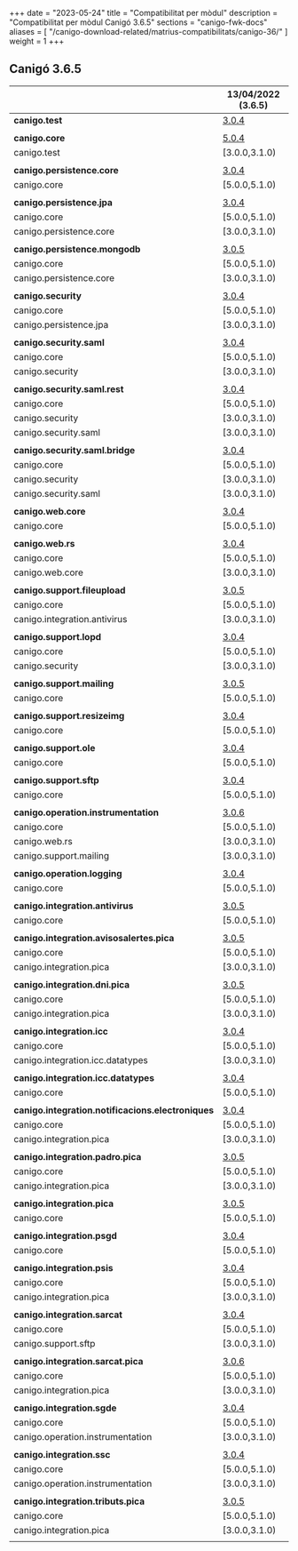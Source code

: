 +++
date        = "2023-05-24"
title       = "Compatibilitat per mòdul"
description = "Compatibilitat per mòdul Canigó 3.6.5"
sections    = "canigo-fwk-docs"
aliases = [
    "/canigo-download-related/matrius-compatibilitats/canigo-36/"
]
weight      = 1
+++

## Canigó 3.6.5

|                                                   		| 13/04/2022 (3.6.5)																														|
|---------------------------------------------------		|------------------																															|
| **canigo.test**                                   		| [3.0.4](/plataformes/canigo/documentacio-llibreries/canigo.test/3.0.4/)  							|
|                                                   		|               																																|
| **canigo.core**                                   		| [5.0.4](/plataformes/canigo/documentacio-llibreries/canigo.core/5.0.4/)  							|
| canigo.test                                       		| [3.0.0,3.1.0)  			|
|                                                   		|               																																|
| **canigo.persistence.core**                        		| [3.0.4](/plataformes/canigo/documentacio-llibreries/canigo.persistence.core/3.0.4/) |
| canigo.core                                       		| [5.0.0,5.1.0)  																																|
|                                                   		|               																																|
| **canigo.persistence.jpa**                         		| [3.0.4](/plataformes/canigo/documentacio-llibreries/canigo.persistence.jpa/3.0.4/)		|
| canigo.core                                       		| [5.0.0,5.1.0)  																																|
| canigo.persistence.core                           		| [3.0.0,3.1.0)  																																|
|                                                   		|               																																|
| **canigo.persistence.mongodb**                     		| [3.0.5](/plataformes/canigo/documentacio-llibreries/canigo.persistence.mongodb/3.0.5/) |
| canigo.core                                       		| [5.0.0,5.1.0)  																																|
| canigo.persistence.core                           		| [3.0.0,3.1.0)  																																|
|                                                   		|               																																|
| **canigo.security**                                		| [3.0.4](/plataformes/canigo/documentacio-llibreries/canigo.security/3.0.4/) |
| canigo.core                                       		| [5.0.0,5.1.0)  																																|
| canigo.persistence.jpa                             		| [3.0.0,3.1.0)  																																|
|                                                   		|               																																|
| **canigo.security.saml**                           		| [3.0.4](/plataformes/canigo/documentacio-llibreries/canigo.security.saml/3.0.4/) |
| canigo.core                                       		| [5.0.0,5.1.0)  																																|
| canigo.security                                   		| [3.0.0,3.1.0) 																																|
|                                                   		|               																																|
| **canigo.security.saml.rest**                      		| [3.0.4](/plataformes/canigo/documentacio-llibreries/canigo.security.saml.rest/3.0.4/) |
| canigo.core                                       		| [5.0.0,5.1.0)  																																|
| canigo.security                                   		| [3.0.0,3.1.0) 																																|
| canigo.security.saml                               		| [3.0.0,3.1.0) 																																|
|                                                   		|               																																|
| **canigo.security.saml.bridge**                    		| [3.0.4](/plataformes/canigo/documentacio-llibreries/canigo.security.saml.bridge/3.0.4/) |
| canigo.core                                       		| [5.0.0,5.1.0)  																																|
| canigo.security                                   		| [3.0.0,3.1.0) 																																|
| canigo.security.saml                               		| [3.0.0,3.1.0) 																																|
|                                                   		|               																																|
| **canigo.web.core**                                		| [3.0.4](/plataformes/canigo/documentacio-llibreries/canigo.web.core/3.0.4/) |
| canigo.core                                       		| [5.0.0,5.1.0)  																																|
|                                                   		|               																																|
| **canigo.web.rs**                                  		| [3.0.4](/plataformes/canigo/documentacio-llibreries/canigo.web.rs/3.0.4/) |
| canigo.core                                       		| [5.0.0,5.1.0)  																																|
| canigo.web.core                                   		| [3.0.0,3.1.0) 																																|
|                                                   		|               																																	|
| **canigo.support.fileupload**                      		| [3.0.5](/plataformes/canigo/documentacio-llibreries/canigo.support.fileupload/3.0.5/) |
| canigo.core                                       		| [5.0.0,5.1.0)  																																|
| canigo.integration.antivirus                      		| [3.0.0,3.1.0) 																																|
|                                                   		|               																																|
| **canigo.support.lopd**                            		| [3.0.4](/plataformes/canigo/documentacio-llibreries/canigo.support.lopd/3.0.4/) |
| canigo.core                                       		| [5.0.0,5.1.0)  																																|
| canigo.security                                   		| [3.0.0,3.1.0) 																																|
|                                                   		|               																																|
| **canigo.support.mailing**                         		| [3.0.5](/plataformes/canigo/documentacio-llibreries/canigo.support.mailing/3.0.5/) |
| canigo.core                                       		| [5.0.0,5.1.0)  																																|
|                                                   		|               																																|
| **canigo.support.resizeimg**                         	| [3.0.4](/plataformes/canigo/documentacio-llibreries/canigo.support.resizeimg/3.0.4/) |
| canigo.core                                       		| [5.0.0,5.1.0)  																																|
|                                                   		|               																																|
| **canigo.support.ole**                             		| [3.0.4](/plataformes/canigo/documentacio-llibreries/canigo.support.ole/3.0.4/) |
| canigo.core                                       		| [5.0.0,5.1.0)  																																|
|                                                   		|               																																|
| **canigo.support.sftp**                            		| [3.0.4](/plataformes/canigo/documentacio-llibreries/canigo.support.sftp/3.0.4/) |
| canigo.core                                       		| [5.0.0,5.1.0)  																																|
|                                                   		|               																																|
| **canigo.operation.instrumentation**               		| [3.0.6](/plataformes/canigo/documentacio-llibreries/canigo.operation.instrumentation/3.0.6/) |
| canigo.core                                       		| [5.0.0,5.1.0)  																																|
| canigo.web.rs                                   			| [3.0.0,3.1.0) 																																|
| canigo.support.mailing                           			| [3.0.0,3.1.0) 																																|
|                                                   		|               																																|
| **canigo.operation.logging**                       		| [3.0.4](/plataformes/canigo/documentacio-llibreries/canigo.operation.logging/3.0.4/) |
| canigo.core                                       		| [5.0.0,5.1.0)  																																|
|                                                   		|               																																|
| **canigo.integration.antivirus**                   		| [3.0.5](/plataformes/canigo/documentacio-llibreries/canigo.integration.antivirus/3.0.5/) |
| canigo.core                                       		| [5.0.0,5.1.0)  																																|
|                                                   		|               																																|
| **canigo.integration.avisosalertes.pica**          		| [3.0.5](/plataformes/canigo/documentacio-llibreries/canigo.integration.avisosalertes.pica/3.0.5/) |
| canigo.core                                       		| [5.0.0,5.1.0)  																																|
| canigo.integration.pica                           		| [3.0.0,3.1.0) 																																|
|                                                   		|               																																|
| **canigo.integration.dni.pica**                    		| [3.0.5](/plataformes/canigo/documentacio-llibreries/canigo.integration.dni.pica/3.0.5/) |
| canigo.core                                       		| [5.0.0,5.1.0)  																																|
| canigo.integration.pica                           		| [3.0.0,3.1.0) 																																|
|                                                   		|               																																|
| **canigo.integration.icc**                         		| [3.0.4](/plataformes/canigo/documentacio-llibreries/canigo.integration.icc/3.0.4/) |
| canigo.core                                       		| [5.0.0,5.1.0)  																																|
| canigo.integration.icc.datatypes                  		| [3.0.0,3.1.0)  																																|
|                                                   		|               																																|
| **canigo.integration.icc.datatypes**               		| [3.0.4](/plataformes/canigo/documentacio-llibreries/canigo.integration.icc.datatypes/3.0.4/) |
| canigo.core                                       		| [5.0.0,5.1.0)  																																|
|                                                   		|               																																|
| **canigo.integration.notificacions.electroniques** 		| [3.0.4](/plataformes/canigo/documentacio-llibreries/canigo.integration.notificacions.electroniques/3.0.4/) |
| canigo.core                                       		| [5.0.0,5.1.0)  																																|
| canigo.integration.pica                           		| [3.0.0,3.1.0) 																																|
|                                                   		|               																																|
| **canigo.integration.padro.pica**                  		| [3.0.5](/plataformes/canigo/documentacio-llibreries/canigo.integration.padro.pica/3.0.5/) |
| canigo.core                                       		| [5.0.0,5.1.0)  																																|
| canigo.integration.pica                           		| [3.0.0,3.1.0) 																																|
|                                                   		|               																																|
| **canigo.integration.pica**                        		| [3.0.5](/plataformes/canigo/documentacio-llibreries/canigo.integration.pica/3.0.5/) |
| canigo.core                                       		| [5.0.0,5.1.0)  																																|
|                                                   		|               																																|
| **canigo.integration.psgd**                        		| [3.0.4](/plataformes/canigo/documentacio-llibreries/canigo.integration.psgd/3.0.4/) |
| canigo.core                                       		| [5.0.0,5.1.0)  																																|
|                                                   		|               																																|
| **canigo.integration.psis**                        		| [3.0.4](/plataformes/canigo/documentacio-llibreries/canigo.integration.psis/3.0.4/) |
| canigo.core                                       		| [5.0.0,5.1.0)  																																|
| canigo.integration.pica                           		| [3.0.0,3.1.0) 																																|
|                                                   		|               																																|
| **canigo.integration.sarcat**                      		| [3.0.4](/plataformes/canigo/documentacio-llibreries/canigo.integration.sarcat/3.0.4/) |
| canigo.core                                       		| [5.0.0,5.1.0)  																																|
| canigo.support.sftp                               		| [3.0.0,3.1.0) 																																|
|                                                   		|               																																|
| **canigo.integration.sarcat.pica**                 		| [3.0.6](/plataformes/canigo/documentacio-llibreries/canigo.integration.sarcat.pica/3.0.6/) |
| canigo.core                                       		| [5.0.0,5.1.0)  																																|
| canigo.integration.pica                           		| [3.0.0,3.1.0) 																																|
|                                                   		|               																																|
| **canigo.integration.sgde**                        		| [3.0.4](/plataformes/canigo/documentacio-llibreries/canigo.integration.sgde/3.0.4/) |
| canigo.core                                       		| [5.0.0,5.1.0)  																																|
| canigo.operation.instrumentation                  		| [3.0.0,3.1.0) 																																|
|                                                   		|               																																|
| **canigo.integration.ssc**                         		| [3.0.4](/plataformes/canigo/documentacio-llibreries/canigo.integration.ssc/3.0.4/) |
| canigo.core                                       		| [5.0.0,5.1.0)  																																|
| canigo.operation.instrumentation                  		| [3.0.0,3.1.0) 																																|
|                                                   		|               																																|
| **canigo.integration.tributs.pica**                		| [3.0.5](/plataformes/canigo/documentacio-llibreries/canigo.integration.tributs.pica/3.0.5/) |
| canigo.core                                       		| [5.0.0,5.1.0)  																																|
| canigo.integration.pica                           		| [3.0.0,3.1.0) 																																|
|                                                   		|       |
